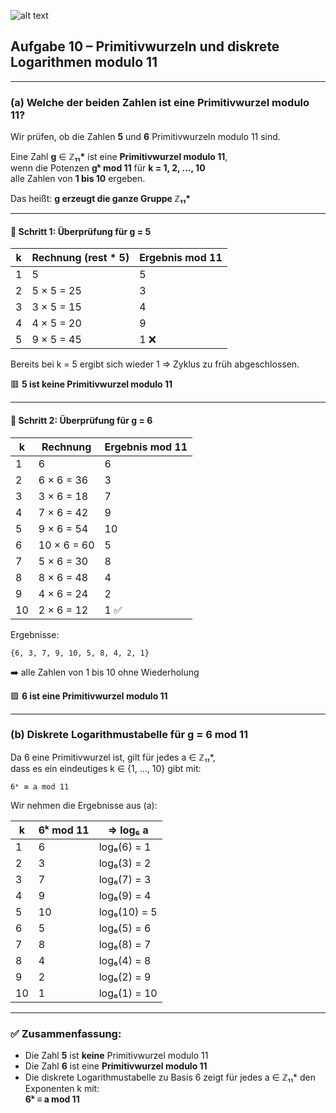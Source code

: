 ![alt text](10.png)

## Aufgabe 10 – Primitivwurzeln und diskrete Logarithmen modulo 11

---

### (a) Welche der beiden Zahlen ist eine Primitivwurzel modulo 11?

Wir prüfen, ob die Zahlen **5** und **6** Primitivwurzeln modulo 11 sind.

Eine Zahl **g** ∈ **ℤ₁₁\*** ist eine **Primitivwurzel modulo 11**,  
wenn die Potenzen **gᵏ mod 11** für **k = 1, 2, ..., 10**  
alle Zahlen von **1 bis 10** ergeben.

Das heißt: **g erzeugt die ganze Gruppe ℤ₁₁\***

---

#### 🔸 Schritt 1: Überprüfung für g = 5

| k   | Rechnung  (rest * 5)          | Ergebnis mod 11 |
|-----|---------------------|------------------|
| 1   | 5                   | 5                |
| 2   | 5 × 5 = 25          | 3                |
| 3   | 3 × 5 = 15          | 4                |
| 4   | 4 × 5 = 20          | 9                |
| 5   | 9 × 5 = 45          | 1 ❌              |

Bereits bei k = 5 ergibt sich wieder 1 ⇒ Zyklus zu früh abgeschlossen.

🟥 **5 ist keine Primitivwurzel modulo 11**

---

#### 🔹 Schritt 2: Überprüfung für g = 6

| k   | Rechnung            | Ergebnis mod 11 |
|-----|---------------------|------------------|
| 1   | 6                   | 6                |
| 2   | 6 × 6 = 36          | 3                |
| 3   | 3 × 6 = 18          | 7                |
| 4   | 7 × 6 = 42          | 9                |
| 5   | 9 × 6 = 54          | 10               |
| 6   | 10 × 6 = 60         | 5                |
| 7   | 5 × 6 = 30          | 8                |
| 8   | 8 × 6 = 48          | 4                |
| 9   | 4 × 6 = 24          | 2                |
| 10  | 2 × 6 = 12          | 1 ✅              |

Ergebnisse:

    {6, 3, 7, 9, 10, 5, 8, 4, 2, 1}

➡️ alle Zahlen von 1 bis 10 ohne Wiederholung

🟩 **6 ist eine Primitivwurzel modulo 11**

---

### (b) Diskrete Logarithmustabelle für g = 6 mod 11

Da 6 eine Primitivwurzel ist, gilt für jedes a ∈ ℤ₁₁\*,  
dass es ein eindeutiges k ∈ {1, ..., 10} gibt mit:

    6ᵏ ≡ a mod 11

Wir nehmen die Ergebnisse aus (a):

| k   | 6ᵏ mod 11 | ⇒ log₆ a |
|-----|------------|----------|
| 1   | 6          | log₆(6) = 1 |
| 2   | 3          | log₆(3) = 2 |
| 3   | 7          | log₆(7) = 3 |
| 4   | 9          | log₆(9) = 4 |
| 5   | 10         | log₆(10) = 5 |
| 6   | 5          | log₆(5) = 6 |
| 7   | 8          | log₆(8) = 7 |
| 8   | 4          | log₆(4) = 8 |
| 9   | 2          | log₆(2) = 9 |
| 10  | 1          | log₆(1) = 10 |

---

### ✅ Zusammenfassung:

- Die Zahl **5** ist **keine** Primitivwurzel modulo 11  
- Die Zahl **6** ist eine **Primitivwurzel modulo 11**
- Die diskrete Logarithmustabelle zu Basis 6 zeigt für jedes a ∈ ℤ₁₁\* den Exponenten k mit:  
  **6ᵏ ≡ a mod 11**
